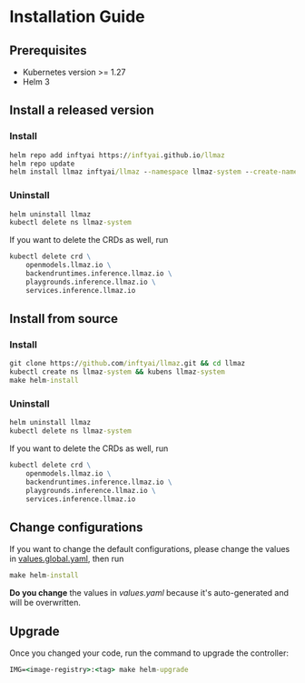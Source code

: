 # Installation Guide

## Prerequisites

- Kubernetes version >= 1.27
- Helm 3

## Install a released version

### Install

```cmd
helm repo add inftyai https://inftyai.github.io/llmaz
helm repo update
helm install llmaz inftyai/llmaz --namespace llmaz-system --create-namespace --version 0.0.6
```

### Uninstall

```cmd
helm uninstall llmaz
kubectl delete ns llmaz-system
```

If you want to delete the CRDs as well, run

```cmd
kubectl delete crd \
    openmodels.llmaz.io \
    backendruntimes.inference.llmaz.io \
    playgrounds.inference.llmaz.io \
    services.inference.llmaz.io
```

## Install from source

### Install

```cmd
git clone https://github.com/inftyai/llmaz.git && cd llmaz
kubectl create ns llmaz-system && kubens llmaz-system
make helm-install
```

### Uninstall

```cmd
helm uninstall llmaz
kubectl delete ns llmaz-system
```

If you want to delete the CRDs as well, run

```cmd
kubectl delete crd \
    openmodels.llmaz.io \
    backendruntimes.inference.llmaz.io \
    playgrounds.inference.llmaz.io \
    services.inference.llmaz.io
```

## Change configurations

If you want to change the default configurations, please change the values in [values.global.yaml](../chart/values.global.yaml), then run

```cmd
make helm-install
```

**Do you change** the values in _values.yaml_ because it's auto-generated and will be overwritten.

## Upgrade

Once you changed your code, run the command to upgrade the controller:

```cmd
IMG=<image-registry>:<tag> make helm-upgrade
```

